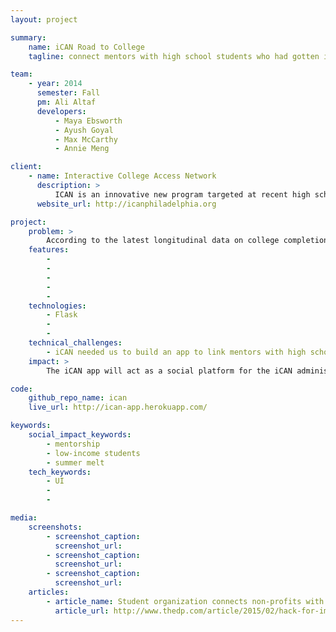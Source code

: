 ```yaml
---
layout: project

summary:
    name: iCAN Road to College
    tagline: connect mentors with high school students who had gotten into college to mitigate "summer melt"

team:
    - year: 2014
      semester: Fall
      pm: Ali Altaf
      developers:
          - Maya Ebsworth
          - Ayush Goyal
          - Max McCarthy
          - Annie Meng

client:
    - name: Interactive College Access Network
      description: >
          ICAN is an innovative new program targeted at recent high school graduates from Philadelphia who intend to matriculate at college. Using mentorship and mobile applications to support low-income students through the summer between high school and college, we hope to decrease the number of students who are accepted to college but never enroll: an issue the experts call ["summer melt"](http://www.ed.gov/blog/2013/07/summer-melt/).
      website_url: http://icanphiladelphia.org

project:
    problem: >
        According to the latest longitudinal data on college completion, only 10% of entering 9th graders to the School District of Philadelphia in 1999-2000 had graduated from college by 2009. Despite increasing college access and completion rates for low-income students, college completion is still troublingly low. A lack of college degree severely limits individual employability, diminishes earning potentials, and stifles economic development in Philadelphia -- however, as education scholars have begun to discover, a key junction for intervention lies in the summer after high school graduation.
    features:
        - 
        -
        -
        -
        -
    technologies:
        - Flask
        - 
        -
    technical_challenges:
        - iCAN needed us to build an app to link mentors with high school students who had gotten into college, but the key part was making the UI and overall experience good enough to incentivize students to use it. We began by sitting down with members from the iCAN team to get a thorough understanding of the application they wanted us to build and over several hours we refined this down to a list of well-defined features. Over the course of the semester we met with the iCAN team every two weeks to determine which features were most important to work on, and at these meetings we refined the work we had previously completed.
    impact: >
        The iCAN app will act as a social platform for the iCAN administrator and student to connect, with clickable links to relevant tasks such as enrolling for classes, reading a tuition bill, and selecting a dorm. Students will be able to respond to received messages to request help from the iCAN administrator if needed. The iCAN app will also provide a social network for other iCAN participants through FAQ forums and links to social media like Facebook.

code:
    github_repo_name: ican
    live_url: http://ican-app.herokuapp.com/

keywords:
    social_impact_keywords:
        - mentorship
        - low-income students
        - summer melt
    tech_keywords:
        - UI
        - 
        -

media:
    screenshots:
        - screenshot_caption:
          screenshot_url:
        - screenshot_caption:
          screenshot_url:
        - screenshot_caption:
          screenshot_url:
    articles:
        - article_name: Student organization connects non-profits with app development
          article_url: http://www.thedp.com/article/2015/02/hack-for-impact
---
```

